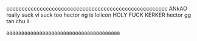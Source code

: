 ccccccccccccccccccccccccccccccccccccccccccccccccccccc
ANkAO really suck
vi suck too
hector ng is lolicon
HOLY FUCK KERKER
hector gg tan chu li 

aaaaaaaaaaaaaaaaaaaaaaaaaaaaaaaaaaaaaa
